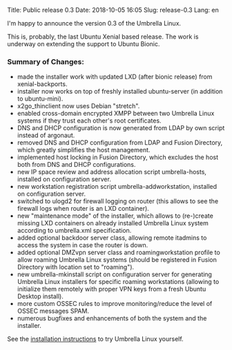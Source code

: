 Title: Public release 0.3
Date: 2018-10-05 16:05
Slug: release-0.3
Lang: en

I'm happy to announce the version 0.3 of the Umbrella Linux.

This is, probably, the last Ubuntu Xenial based release. The work is underway on extending the support to Ubuntu Bionic.

### Summary of Changes:

* made the installer work with updated LXD (after bionic release) from xenial-backports.
* installer now works on top of freshly installed ubuntu-server (in addition to ubuntu-mini).
* x2go_thinclient now uses Debian "stretch".
* enabled cross-domain encrypted XMPP between two Umbrella Linux systems if they trust each other's root certificates.
* DNS and DHCP configuration is now generated from LDAP by own script instead of argonaut.
* removed DNS and DHCP configuration from LDAP and Fusion Directory, which greatly simplifies the host management.
* implemented host locking in Fusion Directory, which excludes the host both from DNS and DHCP configurations.
* new IP space review and address allocation script umbrella-hosts, installed on configuration server.
* new workstation registration script umbrella-addworkstation, installed on configuration server.
* switched to ulogd2 for firewall logging on router (this allows to see the firewall logs when router is an LXD container).
* new "maintenance mode" of the installer, which allows to (re-)create missing LXD containers on already installed Umbrella Linux system according to umbrella.xml specification.
* added optional backdoor server class, allowing remote itadmins to access the system in case the router is down.
* added optional DMZvpn server class and roamingworkstation profile to allow roaming Umbrella Linux systems (should be registered in Fusion Directory with location set to "roaming").
* new umbrella-mkinstall script on configuration server for generating Umbrella Linux installers for specific roaming workstations (allowing to initialize them remotely with proper VPN keys from a fresh Ubuntu Desktop install).
* more custom OSSEC rules to improve monitoring/reduce the level of OSSEC messages SPAM.
* numerous bugfixes and enhancements of both the system and the installer.

See the
[installation instructions](/umbrella-linux/installation/)
to try Umbrella Linux yourself.
